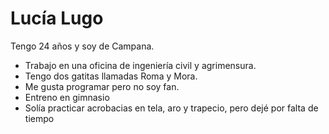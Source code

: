 # Lucía Lugo

Tengo 24 años y soy de Campana. 

- Trabajo en una oficina de ingeniería civil y agrimensura. 
- Tengo dos gatitas llamadas Roma y Mora. 
- Me gusta programar pero no soy fan.
- Entreno en gimnasio
- Solía practicar acrobacias en tela, aro y trapecio, pero dejé por falta de tiempo
  


